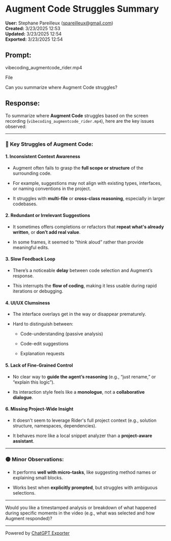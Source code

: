 # Augment Code Struggles Summary

**User:** Stephane Pareilleux (spareilleux@gmail.com)  
**Created:** 3/23/2025 12:53  
**Updated:** 3/23/2025 12:54  
**Exported:** 3/23/2025 12:54  

## Prompt:
vibecoding\_augmentcode\_rider.mp4

File

Can you summarize where Augment Code struggles?

## Response:
To summarize where **Augment Code** struggles based on the screen recording (`vibecoding_augmentcode_rider.mp4`), here are the key issues observed:

* * *

### 🔴 **Key Struggles of Augment Code:**

#### 1\. **Inconsistent Context Awareness**

*   Augment often fails to grasp the **full scope or structure** of the surrounding code.
    
*   For example, suggestions may not align with existing types, interfaces, or naming conventions in the project.
    
*   It struggles with **multi-file** or **cross-class reasoning**, especially in larger codebases.
    

#### 2\. **Redundant or Irrelevant Suggestions**

*   It sometimes offers completions or refactors that **repeat what's already written**, or **don’t add real value**.
    
*   In some frames, it seemed to “think aloud” rather than provide meaningful edits.
    

#### 3\. **Slow Feedback Loop**

*   There’s a noticeable **delay** between code selection and Augment’s response.
    
*   This interrupts the **flow of coding**, making it less usable during rapid iterations or debugging.
    

#### 4\. **UI/UX Clumsiness**

*   The interface overlays get in the way or disappear prematurely.
    
*   Hard to distinguish between:
    
    *   Code-understanding (passive analysis)
        
    *   Code-edit suggestions
        
    *   Explanation requests
        

#### 5\. **Lack of Fine-Grained Control**

*   No clear way to **guide the agent’s reasoning** (e.g., “just rename,” or “explain this logic”).
    
*   Its interaction style feels like a **monologue**, not a **collaborative dialogue**.
    

#### 6\. **Missing Project-Wide Insight**

*   It doesn't seem to leverage Rider's full project context (e.g., solution structure, namespaces, dependencies).
    
*   It behaves more like a local snippet analyzer than a **project-aware assistant**.
    

* * *

### 🟡 Minor Observations:

*   It performs **well with micro-tasks**, like suggesting method names or explaining small blocks.
    
*   Works best when **explicitly prompted**, but struggles with ambiguous selections.
    

* * *

Would you like a timestamped analysis or breakdown of what happened during specific moments in the video (e.g., what was selected and how Augment responded)?



---
Powered by [ChatGPT Exporter](https://www.chatgptexporter.com)